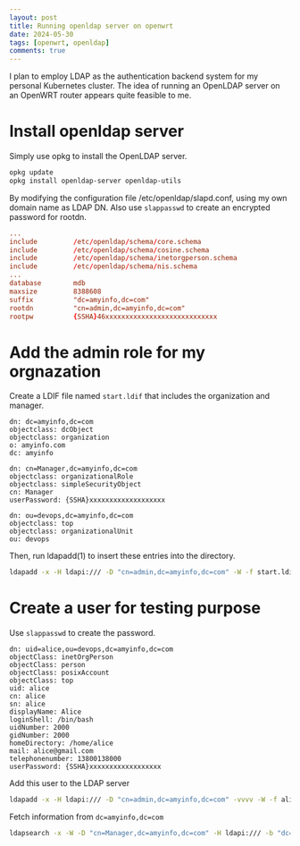 ```yaml
---
layout: post
title: Running openldap server on openwrt
date: 2024-05-30
tags: [openwrt, openldap]
comments: true
---
```


I plan to employ LDAP as the authentication backend system for my personal Kubernetes cluster. The idea of running an OpenLDAP server on an OpenWRT router appears quite feasible to me.

# Install openldap server

Simply use opkg to install the OpenLDAP server.

```bash
opkg update
opkg install openldap-server openldap-utils
```

By modifying the configuration file /etc/openldap/slapd.conf, using my own domain name as LDAP DN. Also use `slappasswd` to create an encrypted password for rootdn.


```conf
...
include         /etc/openldap/schema/core.schema
include         /etc/openldap/schema/cosine.schema
include         /etc/openldap/schema/inetorgperson.schema
include         /etc/openldap/schema/nis.schema
...
database        mdb                                                    
maxsize         8388608                          
suffix          "dc=amyinfo,dc=com"                                    
rootdn          "cn=admin,dc=amyinfo,dc=com"
rootpw          {SSHA}46xxxxxxxxxxxxxxxxxxxxxxxxxxxx
```

# Add the admin role for my orgnazation

Create a LDIF file named `start.ldif` that includes the organization and manager.

```
dn: dc=amyinfo,dc=com
objectclass: dcObject
objectclass: organization
o: amyinfo.com
dc: amyinfo

dn: cn=Manager,dc=amyinfo,dc=com
objectclass: organizationalRole
objectclass: simpleSecurityObject
cn: Manager
userPassword: {SSHA}xxxxxxxxxxxxxxxxxxx

dn: ou=devops,dc=amyinfo,dc=com
objectclass: top
objectclass: organizationalUnit
ou: devops
```

Then, run ldapadd(1) to insert these entries into the directory.

```bash
ldapadd -x -H ldapi:/// -D "cn=admin,dc=amyinfo,dc=com" -W -f start.ldif
```

# Create a user for testing purpose

Use `slappasswd` to create the password.

```
dn: uid=alice,ou=devops,dc=amyinfo,dc=com
objectClass: inetOrgPerson
objectClass: person
objectClass: posixAccount
objectClass: top
uid: alice
cn: alice
sn: alice
displayName: Alice
loginShell: /bin/bash
uidNumber: 2000
gidNumber: 2000
homeDirectory: /home/alice
mail: alice@gmail.com
telephonenumber: 13800138000
userPassword: {SSHA}xxxxxxxxxxxxxxxxxx
```

Add this user to the LDAP server

```bash
ldapadd -x -H ldapi:/// -D "cn=admin,dc=amyinfo,dc=com" -vvvv -W -f alice.ldif
```

Fetch information from `dc=amyinfo,dc=com`

```bash
ldapsearch -x -W -D "cn=Manager,dc=amyinfo,dc=com" -H ldapi:/// -b "dc=amyinfo,dc=com"
```